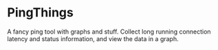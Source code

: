 # PingThings
A fancy ping tool with graphs and stuff. Collect long running connection latency and status information, and view the data in a graph.
